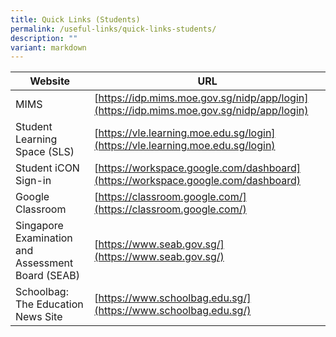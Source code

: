 ```yaml
---
title: Quick Links (Students)
permalink: /useful-links/quick-links-students/
description: ""
variant: markdown
---
```

| Website | URL |
| -------- | -------- |
| MIMS | [https://idp.mims.moe.gov.sg/nidp/app/login](https://idp.mims.moe.gov.sg/nidp/app/login) |
| Student Learning Space (SLS) | [https://vle.learning.moe.edu.sg/login](https://vle.learning.moe.edu.sg/login) |
| Student iCON Sign-in | [https://workspace.google.com/dashboard](https://workspace.google.com/dashboard) |
| Google Classroom | [https://classroom.google.com/](https://classroom.google.com/) |
| Singapore Examination and Assessment Board (SEAB) | [https://www.seab.gov.sg/](https://www.seab.gov.sg/) |
| Schoolbag: The Education News Site | [https://www.schoolbag.edu.sg/](https://www.schoolbag.edu.sg/) |
